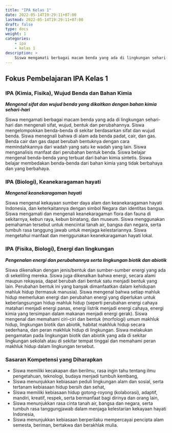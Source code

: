 ```yaml
---
title: "IPA Kelas 1"
date: 2022-05-14T19:29:11+07:00
lastmod: 2022-05-14T19:29:11+07:00
draft: false
type: docs
weight: 1
categories:
    - ipa
    - kelas 1
description: >
    Siswa mengamati berbagai macam benda yang ada di lingkungan sehari-hari dan mengenali sifat, wujud, bentuk dan perubahannya. Siswa mengelompokkan benda-benda di sekitar berdasarkan sifat dan wujud benda. Siswa menegnali bahwa di alam ada benda padat, cair, dan gas
---
```


## Fokus Pembelajaran IPA Kelas 1

### IPA (Kimia, Fisika), Wujud Benda dan Bahan Kimia
***Mengenal sifat dan wujud benda yang dikaitkan dengan bahan kimia sehari-hari***

Siswa mengamati berbagai macam benda yang ada di lingkungan sehari-hari dan mengenali sifat, wujud, bentuk dan perubahannya. Siswa mengelompokkan benda-benda di sekitar berdasarkan sifat dan wujud benda. Siswa menegnali bahwa di alam ada benda padat, cair, dan gas. Benda cair dan gas dapat berubah bentuknya dengan cara memindahkannya dari wadah yang satu ke wadah yang lain. Siswa menganalisis manfaat dari perubahan bentuk benda. Siswa belajar mengenal benda-benda yang terbuat dari bahan kimia sintetis. Siswa belajar membedakan benda-benda dari bahan kimia yang tidak berbahaya dan yang berbahaya.

### IPA (Biologi), Keanekaragaman hayati
***Mengenal keanekaragaman hayati***

Siswa mengenal kekayaan sumber daya alam dan keanekaragaman hayati Indonesia, dan keterkaitannya dengan simbol Negara dan identitas bangsa. Siswa mengamati dan mengenali keanekaragaman flora dan fauna di sekitarnya, kebun raya, kebun binatang, dan museum. Siswa menggunakan pemahaman tersebut untuk mencintai tanah air, bangsa dan negara, serta tumbuh rasa tanggung jawab untuk menjaga kelestariannya. Siswa mengetahui manfaat dan menggunakan keanekaragaman hayati lokal.

### IPA (Fisika, Biologi), Energi dan lingkungan
***Pengenalan energi dan perubahannya serta lingkungan biotik dan abiotik***

Siswa dikenalkan dengan jenis/bentuk dan sumber-sumber energi yang ada di sekeliling mereka. Siswa juga dikenalkan bahwa energi, secara alami maupun rekayasa, dapat berubah dari bentuk satu menjadi bentuk yang lain. Perubahan bentuk ini yang banyak dimanfaatkan dalam kehidupan mahluk hidup (termasuk manusia). Siswa mengenal bahwa setiap mahluk hidup memerlukan energi dan perubahan energi yang diperlukan untuk keberlangsungan hidup mahluk hidup (seperti perubahan energi cahaya matahari menjadi energi panas, energi listrik menjadi energi cahaya, energi kimia yang tersimpan dalam makanan menjadi energi gerak).
Siswa mengenal dan memahami ciri-ciri dan bentuk (morfologi) umum makhluk hidup, lingkungan biotik dan abiotik, habitat makhluk hidup secara sederhana, dan peran makhluk hidup di lingkungan. Siswa melakukan pengamatan pada lingkungan biotik dan abiotik yang ada di sekitar lingkungan sekolah atau di sekitar tempat tinggal dan memahami peran makhluk hidup dalam lingkungan tersebut.

### Sasaran Kompetensi yang Diharapkan
- Siswa memiliki kecakapan dan berilmu, rasa ingin tahu tentang ilmu pengetahuan, teknologi, budaya menjadi tumbuh kembang,
- Siswa menunjukkan kebiasaan peduli lingkungan alam dan sosial, serta tertanam kebiasaan hidup bersih dan sehat,
- Siswa memiliki kebiasaan hidup gotong-royong (kolaborasi), adaptif, mandiri, kreatif, respek, serta bermanfaat bagi dirinya dan orang lain,
- Siswa menunjukkan rasa cinta tanah air, bangsa dan negara, serta tumbuh rasa tanggungjawab dalam menjaga kelestarian kekayaan hayati Indonesia,
- Siswa menunjukkan kebiasaan berperilaku mempercayai pencipta alam semesta, beriman, bertakwa dan berakhlak mulia.